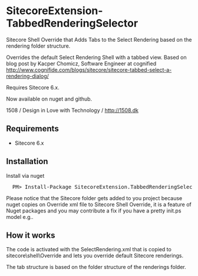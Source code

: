 SitecoreExtension-TabbedRenderingSelector
=======================================
Sitecore Shell Override that Adds Tabs to the Select Rendering based on the rendering folder structure.

Overrides the default Select Rendering Shell with a tabbed view. 
Based on blog post by Kacper Chomicz, Software Engineer at cognified
http://www.cognifide.com/blogs/sitecore/sitecore-tabbed-select-a-rendering-dialog/
			
Requires Sitecore 6.x.

Now available on nuget and github.

1508 / Design in Love with Technology / http://1508.dk

## Requirements
* Sitecore 6.x 

## Installation 
Install via nuget
<pre>
  PM> Install-Package SitecoreExtension.TabbedRenderingSelector
</pre>

Please notice that the Sitecore folder gets added to you project because nuget copies on Override xml file to Sitecore Shell Override, it is a feature of Nuget packages and you may contribute a fix if you have a pretty init.ps model e.g.. 

## How it works 
The code is activated with the SelectRendering.xml that is copied to sitecore\shell\Override and lets you override default Sitecore renderings.

The tab structure is based on the folder structure of the renderings folder. 